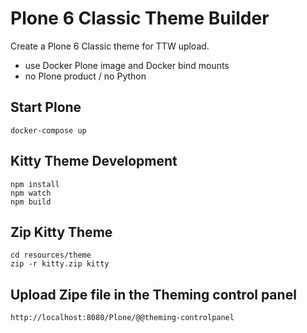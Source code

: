 # Plone 6 Classic Theme Builder

Create a Plone 6 Classic theme for TTW upload.

- use Docker Plone image and Docker bind mounts
- no Plone product / no Python

## Start Plone

	docker-compose up

## Kitty Theme Development

    npm install
    npm watch
    npm build

## Zip Kitty Theme

    cd resources/theme
    zip -r kitty.zip kitty

## Upload Zipe file in the Theming control panel

    http://localhost:8080/Plone/@@theming-controlpanel


